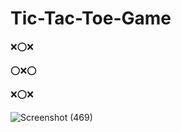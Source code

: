 # Tic-Tac-Toe-Game
❌⭕❌

⭕❌⭕

❌⭕❌

![Screenshot (469)](https://user-images.githubusercontent.com/44843045/89012691-2cb26080-d330-11ea-9617-faedeaad5549.png)

